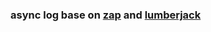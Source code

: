 ### async log base on [zap](https://github.com/uber-go/zap) and [lumberjack](https://github.com/natefinch/lumberjack)

